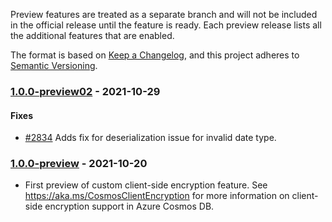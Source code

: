 Preview features are treated as a separate branch and will not be included in the official release until the feature is ready. Each preview release lists all the additional features that are enabled.

The format is based on [Keep a Changelog](https://keepachangelog.com/en/1.0.0/),
and this project adheres to [Semantic Versioning](https://semver.org/spec/v2.0.0.html).

### <a name="1.0.0-preview02"/> [1.0.0-preview02](https://www.nuget.org/packages/Microsoft.Azure.Cosmos.Encryption.custom/1.0.0-preview02) - 2021-10-29

#### Fixes 
- [#2834](https://github.com/Azure/azure-cosmos-dotnet-v3/pull/2834) Adds fix for deserialization issue for invalid date type.


### <a name="1.0.0-preview"/> [1.0.0-preview](https://www.nuget.org/packages/Microsoft.Azure.Cosmos.Encryption.custom/1.0.0-preview) - 2021-10-20
- First preview of custom client-side encryption feature. See https://aka.ms/CosmosClientEncryption for more information on client-side encryption support in Azure Cosmos DB.